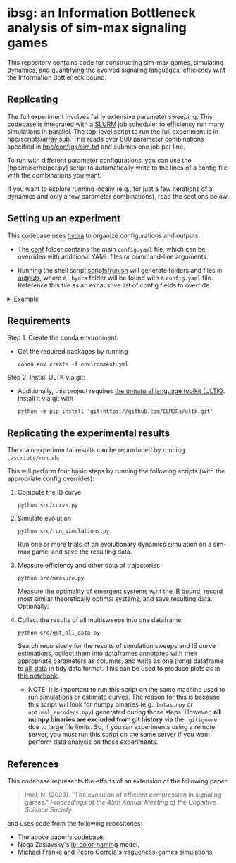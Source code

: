 # ibsg: an Information Bottleneck analysis of sim-max signaling games

This repository contains code for constructing sim-max games, simulating  dynamics, and quantifying the evolved signaling languages' efficiency w.r.t the Information Bottleneck bound.

## Replicating

The full experiment involves fairly extensive parameter sweeping. This codebase is integrated with a [SLURM](https://slurm.schedmd.com/quickstart.html) job scheduler to efficiency run many simulations in parallel. The top-level script to run the full experiment is in [hpc/scripts/array.sub](hpc/scripts/array.sub). This reads over 800 parameter combinations specified in [hpc/configs/sim.txt](hpc/configs/sim.txt) and submits one job per line.

To run with different parameter configurations, you can use the [hpc/misc/helper.py] script to automatically write to the lines of a config file with the combinations you want.

If you want to explore running locally (e.g., for just a few iterations of a dynamics and only a few parameter combinations), read the sections below.

## Setting up an experiment

This codebase uses [hydra](https://hydra.cc/) to organize configurations and outputs:

- The [conf](./conf/) folder contains the main `config.yaml` file, which can be overriden with additional YAML files or command-line arguments.

- Running the shell script [scripts/run.sh](scripts/run.sh) will generate folders and files in [outputs](outputs), where a `.hydra` folder will be found with a `config.yaml` file. Reference this file as an exhaustive list of config fields to override.

<details>
<summary>Example</summary>
<br>

Here is an example command that will execute an experiment, overriding the hydra config defaults.

```    
TODO
```

Description of command line args, in order of appearance:

- `./scripts/run.sh -m `
    - The `-m` flag indicates to hydra that we are performing a 'multirun' sweep over configs.


For each of the N jobs, unique folders will be generated and outputs will be written to them under [multirun](https://github.com/nathimel/ibsg/tree/main/multirun/). These folders are hierarchically organized by the parameters described above.


</details>

## Requirements  

Step 1. Create the conda environment:

- Get the required packages by running

    `conda env create -f environment.yml`

Step 2. Install ULTK via git:

- Additionally, this project requires [the unnatural language toolkit (ULTK)](https://clmbr.shane.st/ultk/ultk.html). Install it via git with

    `python -m pip install 'git+https://github.com/CLMBRs/ultk.git'`

## Replicating the experimental results

The main experimental results can be reproduced by running `./scripts/run.sh`.

This will perform four basic steps by running the following scripts (with the appropriate config overrides):

1. Compute the IB curve

    `python src/curve.py`

2. Simulate evolution

    `python src/run_simulations.py`

    Run one or more trials of an evolutionary dynamics simulation on a sim-max game, and save the resulting data.

3. Measure efficiency and other data of trajectories

    `python src/measure.py`

    Measure the optimality of emergent systems w.r.t the IB  bound, record most similar theoretically optimal systems, and save resulting data.
    Optionally:

4. Collect the results of all multisweeps into one dataframe

    `python src/get_all_data.py`

    Search recursively for the results of simulation sweeps and IB curve estimations, collect them into dataframes annotated with their appropriate parameters as columns, and write as one (long) dataframe to [all_data](analysis_data/all_data.csv) in tidy data format. This can be used to produce plots as in [this notebook](src/notebooks/journal.ipynb).
    - NOTE: It is important to run this script on the same machine used to run simulations or estimate curves. The reason for this is because this script will look for numpy binaries (e.g., `betas.npy` or `optimal_encoders.npy`) generated during those steps. However, **all numpy binaries are excluded from git history** via the `.gitignore` due to large file limits. So, if you ran experiments using a remote server, you must run this script on the same server if you want perform data analysis on those experiments.

## References

This codebase represents the efforts of an extension of the following paper:

> Imel, N. (2023). "The evolution of efficient compression in signaling games." *Proceedings of the 45th Annual Meeting of the Cognitive Science Society*.

and uses code from the following repositories:

- The above paper's [codebase](https://github.com/nathimel/rdsg/tree/main),
- Noga Zaslavsky's [ib-color-naming](https://github.com/nogazs/ib-color-naming) model,
- Michael Franke and Pedro Correia's [vagueness-games](https://github.com/josepedrocorreia/vagueness-games) simulations.
